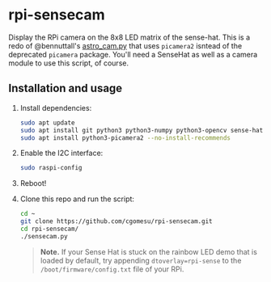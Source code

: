 # rpi-sensecam

Display the RPi camera on the 8x8 LED matrix of the sense-hat. This is a redo of @bennuttall's [astro_cam.py](https://github.com/bennuttall/sense-hat-examples/blob/master/python/astro_cam.py) that uses `picamera2` isntead of the deprecated `picamera` package. You'll need a SenseHat as well as a camera module to use this script, of course.

## Installation and usage

1. Install dependencies:

    ```sh
    sudo apt update
    sudo apt install git python3 python3-numpy python3-opencv sense-hat
    sudo apt install python3-picamera2 --no-install-recommends
    ```

1. Enable the I2C interface:

    ```sh
    sudo raspi-config
    ```

1. Reboot!

1. Clone this repo and run the script:

    ```sh
    cd ~
    git clone https://github.com/cgomesu/rpi-sensecam.git
    cd rpi-sensecam/
    ./sensecam.py
    ```

    > **Note.** If your Sense Hat is stuck on the rainbow LED demo that is loaded by default, try appending `dtoverlay=rpi-sense` to the `/boot/firmware/config.txt` file of your RPi.
